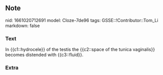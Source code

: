## Note
nid: 1661020712691
model: Cloze-7de96
tags: GSSE::!Contributor::Tom_Li
markdown: false

### Text
<div>
  In {{c1::hydrocele}} of the testis the {{c2::space of the tunica
  vaginalis}} becomes distended with {{c3::fluid}}.
</div>

### Extra

